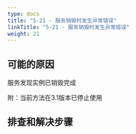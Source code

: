 ```yaml
---
type: docs
title: "5-21 - 服务销毁时发生异常错误"
linkTitle: "5-21 - 服务销毁时发生异常错误"
weight: 21
---
```



## 可能的原因

服务发现实例已销毁完成

附：当前方法在3.1版本已停止使用

## 排查和解决步骤


<p style="margin-top: 3rem;"> </p>